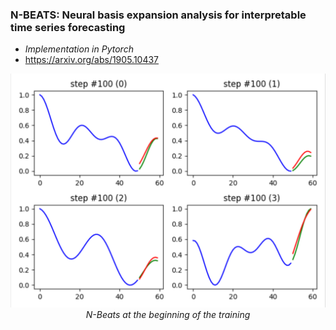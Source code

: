 ### N-BEATS: Neural basis expansion analysis for interpretable time series forecasting
- *Implementation in Pytorch*
- https://arxiv.org/abs/1905.10437


<p align="center">
  <img src="nbeats.png" width="600">
  <i>N-Beats at the beginning of the training</i><br><br>
</p>
